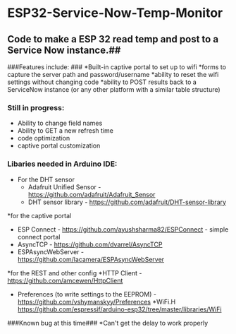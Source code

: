 # ESP32-Service-Now-Temp-Monitor #

## Code to make a ESP 32 read temp and post to a Service Now instance.##

###Features include: ###
*Built-in captive portal to set up to wifi
*forms to capture the server path and password/username 
*ability to reset the wifi settings without changing code
*ability to POST results back to a ServiceNow instance (or any other platform with a similar table structure)

### Still in progress: ###
* Ability to change field names
* Ability to GET a new refresh time
* code optimization
* captive portal customization

### Libaries needed in Arduino IDE: ###
* For the DHT sensor
  * Adafruit Unified Sensor - https://github.com/adafruit/Adafruit_Sensor
  * DHT sensor library - https://github.com/adafruit/DHT-sensor-library

*for the captive portal
  * ESP Connect - https://github.com/ayushsharma82/ESPConnect - simple connect portal
  * AsyncTCP - https://github.com/dvarrel/AsyncTCP
  * ESPAsyncWebServer - https://github.com/lacamera/ESPAsyncWebServer

*for the REST and other config
  *HTTP Client -https://github.com/amcewen/HttpClient
 * Preferences (to write settings to the EEPROM) - https://github.com/vshymanskyy/Preferences
  *WiFi.H  https://github.com/espressif/arduino-esp32/tree/master/libraries/WiFi

###Known bug at this time###
*Can't get the delay to work properly
